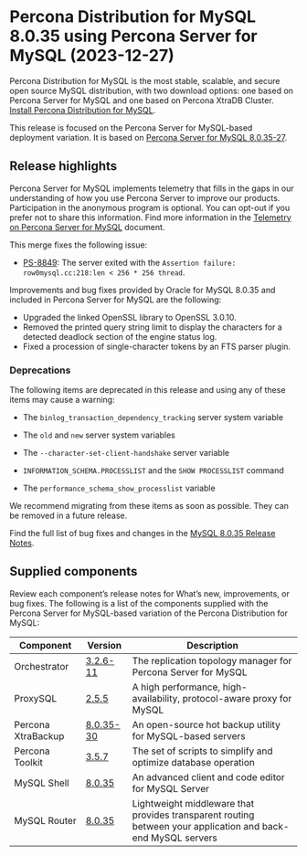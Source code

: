 # Percona Distribution for MySQL 8.0.35 using Percona Server for MySQL (2023-12-27)

Percona Distribution for MySQL is the most stable, scalable, and secure open source MySQL distribution, with two download options: one based on Percona Server for MySQL and one based on Percona XtraDB Cluster. [Install Percona Distribution for MySQL](installing.md).

This release is focused on the Percona Server for MySQL-based deployment variation. It is based on [Percona Server for MySQL 8.0.35-27](https://www.percona.com/doc/percona-server/8.0/release-notes/8.0.35-27.html).

## Release highlights

Percona Server for MySQL implements telemetry that fills in the gaps in our understanding of how you use Percona Server to improve our products. Participation in the anonymous program is optional. You can opt-out if you prefer not to share this information. Find more information in the [Telemetry on Percona Server for MySQL](https://docs.percona.com/percona-server/8.0/telemetry.html) document.

This merge fixes the following issue:

* [PS-8849](https://jira.percona.com/browse/PS-8849): The server exited with the `Assertion failure: row0mysql.cc:218:len < 256 * 256 thread`.

Improvements and bug fixes provided by Oracle for MySQL 8.0.35 and included in Percona Server for MySQL are the following:

* Upgraded the linked OpenSSL library to OpenSSL 3.0.10.
* Removed the printed query string limit to display the characters for a detected deadlock section of the engine status log.
* Fixed a procession of single-character tokens by an FTS parser plugin.

### Deprecations

The following items are deprecated in this release and using any of these items may cause a warning:

* The `binlog_transaction_dependency_tracking` server system variable

* The `old` and `new` server system variables

* The `--character-set-client-handshake` server variable

* `INFORMATION_SCHEMA.PROCESSLIST` and the `SHOW PROCESSLIST` command

* The `performance_schema_show_processlist` variable

We recommend migrating from these items as soon as possible. They can be removed in a future release.

Find the full list of bug fixes and changes in the [MySQL 8.0.35 Release Notes](https://dev.mysql.com/doc/relnotes/mysql/8.0/en/news-8-0-35.html).

## Supplied components

Review each component’s release notes for What’s new, improvements, or bug fixes. The following is a list of the components supplied with the Percona Server for MySQL-based variation of the Percona Distribution for MySQL:

| Component           | Version   | Description                                |
| ------------------- | --------- | -------------------------------------------|
| Orchestrator        | [3.2.6-11](https://github.com/percona/orchestrator/releases/tag/v3.2.6-11)     | The replication topology manager for Percona Server for MySQL|
| ProxySQL            | [2.5.5](https://docs.percona.com/proxysql/2.5.5.html)     | A high performance, high-availability, protocol-aware proxy for MySQL|
| Percona XtraBackup  | [8.0.35-30](https://docs.percona.com/percona-xtrabackup/8.0/release-notes/8.0/8.0.35-30.0.html)| An open-source hot backup utility for MySQL-based servers|
| Percona Toolkit     | [3.5.7](https://docs.percona.com/percona-toolkit/release_notes.html#v3-5-7-released-2023-12-22)     | The set of scripts to simplify and optimize database operation|
| MySQL Shell         | [8.0.35](https://dev.mysql.com/doc/relnotes/mysql-shell/8.0/en/news-8-0-35.html)    | An advanced client and code editor for MySQL Server|
| MySQL Router        | [8.0.35](https://dev.mysql.com/doc/relnotes/mysql-router/en/news-8-0-35.html)    | Lightweight middleware that provides transparent routing between your application and back-end MySQL servers|